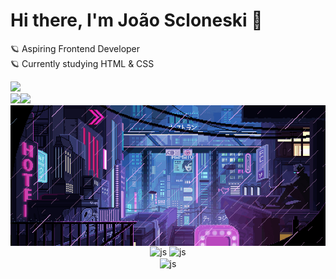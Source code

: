 <main>
 <!--
**jscloneski/jscloneski** is a ✨ _special_ ✨ repository because its `README.md` (this file) appears on your GitHub profile.
-->

### <h1> Hi there, I'm João Scloneski 🚀 </h1>

🪐 Aspiring Frontend Developer
<br>
🪐 Currently studying HTML & CSS

<div align="left">
<img src="https://komarev.com/ghpvc/?username=jscloneski&label=PROFILE+VIEWS">
</div>



<!--
Linkedin and email hyperlink
-->
 
  <div style="display: flex">
    <a 
       href="https://www.linkedin.com/in/jscloneskidev/" target="_blank" rel="noopener">
       <img src="https://img.shields.io/badge/-LinkedIn-%230077B5?style=for-the-badge&logo=linkedin&logoColor=white">
    </a>
    <a 
       href="mailto: jscloneski.dev@gmail.com" target="_blank">
       <img src="https://img.shields.io/badge/-Gmail-%23333?style=for-the-badge&logo=gmail&logoColor=white">
    </a>
  </div>


<!--
Gif:
-->
 
<div align="center">
 <img align="center" src="https://github.com/jscloneski/jscloneski/blob/main/giphy.gif">
</div>

<!--
Read me status:
-->

  <div align="center">
   <img height=140em align="center" src="https://github-readme-stats.vercel.app/api?username=jscloneski&hide=contribs,prs&show_icons=true&theme=tokyonight" alt="js"/>
   <img height=140em align="center" src="http://github-readme-streak-stats.herokuapp.com?user=jscloneski&theme=tokyonight" alt="js"/>
  </div>

  <div align="center">
   <img height=152em align="center" src="https://github-readme-stats.vercel.app/api/top-langs/?username=jscloneski&&layout=compact&theme=tokyonight" alt="js"/>
  </div>


<br>
 

</main>
